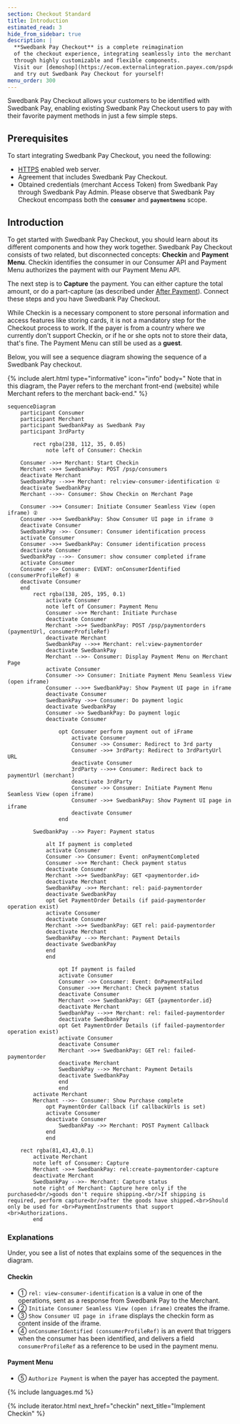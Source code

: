 ```yaml
---
section: Checkout Standard
title: Introduction
estimated_read: 3
hide_from_sidebar: true
description: |
  **Swedbank Pay Checkout** is a complete reimagination
  of the checkout experience, integrating seamlessly into the merchant website
  through highly customizable and flexible components.
  Visit our [demoshop](https://ecom.externalintegration.payex.com/pspdemoshop)
  and try out Swedbank Pay Checkout for yourself!
menu_order: 300
---
```


Swedbank Pay Checkout allows your customers to be identified with Swedbank Pay,
enabling existing Swedbank Pay Checkout users to pay with their favorite payment
methods in just a few simple steps.

## Prerequisites

To start integrating Swedbank Pay Checkout, you need the following:

*   [HTTPS][https] enabled web server.
*   Agreement that includes Swedbank Pay Checkout.
*   Obtained credentials (merchant Access Token) from Swedbank Pay through
    Swedbank Pay Admin. Please observe that Swedbank Pay Checkout encompass
    both the **`consumer`** and **`paymentmenu`** scope.

## Introduction

To get started with Swedbank Pay Checkout, you should learn about its different
components and how they work together. Swedbank Pay Checkout consists of two
related, but disconnected concepts: **Checkin** and **Payment Menu**. Checkin
identifies the consumer in our Consumer API and Payment Menu authorizes the
payment with our Payment Menu API.

The next step is to **Capture** the payment. You can either capture the total
amount, or do a part-capture (as described under
[After Payment][after-payment-capture]). Connect these steps and you have
Swedbank Pay Checkout.

While Checkin is a necessary component to store personal information and access
features like storing cards, it is not a mandatory step for the Checkout process
to work. If the payer is from a country where we currently don't support
Checkin, or if he or she opts not to store their data, that's fine. The Payment
Menu can still be used as a **guest**.

Below, you will see a sequence diagram showing the sequence of a Swedbank Pay
checkout.

{% include alert.html type="informative" icon="info" body="
Note that in this diagram, the Payer refers to the merchant front-end
(website) while Merchant refers to the merchant back-end." %}

```mermaid
sequenceDiagram
    participant Consumer
    participant Merchant
    participant SwedbankPay as Swedbank Pay
    participant 3rdParty

        rect rgba(238, 112, 35, 0.05)
            note left of Consumer: Checkin

    Consumer ->>+ Merchant: Start Checkin
    Merchant ->>+ SwedbankPay: POST /psp/consumers
    deactivate Merchant
    SwedbankPay -->>+ Merchant: rel:view-consumer-identification ①
    deactivate SwedbankPay
    Merchant -->>- Consumer: Show Checkin on Merchant Page

    Consumer ->>+ Consumer: Initiate Consumer Seamless View (open iframe) ②
    Consumer ->>+ SwedbankPay: Show Consumer UI page in iframe ③
    deactivate Consumer
    SwedbankPay ->>- Consumer: Consumer identification process
    activate Consumer
    Consumer ->>+ SwedbankPay: Consumer identification process
    deactivate Consumer
    SwedbankPay -->>- Consumer: show consumer completed iframe
    activate Consumer
    Consumer ->> Consumer: EVENT: onConsumerIdentified (consumerProfileRef) ④
    deactivate Consumer
    end
        rect rgba(138, 205, 195, 0.1)
            activate Consumer
            note left of Consumer: Payment Menu
            Consumer ->>+ Merchant: Initiate Purchase
            deactivate Consumer
            Merchant ->>+ SwedbankPay: POST /psp/paymentorders (paymentUrl, consumerProfileRef)
            deactivate Merchant
            SwedbankPay -->>+ Merchant: rel:view-paymentorder
            deactivate SwedbankPay
            Merchant -->>- Consumer: Display Payment Menu on Merchant Page
            activate Consumer
            Consumer ->> Consumer: Initiate Payment Menu Seamless View (open iframe)
            Consumer -->>+ SwedbankPay: Show Payment UI page in iframe
            deactivate Consumer
            SwedbankPay ->>+ Consumer: Do payment logic
            deactivate SwedbankPay
            Consumer ->> SwedbankPay: Do payment logic
            deactivate Consumer

                opt Consumer perform payment out of iFrame
                    activate Consumer
                    Consumer ->> Consumer: Redirect to 3rd party
                    Consumer ->>+ 3rdParty: Redirect to 3rdPartyUrl URL
                    deactivate Consumer
                    3rdParty -->>+ Consumer: Redirect back to paymentUrl (merchant)
                    deactivate 3rdParty
                    Consumer ->> Consumer: Initiate Payment Menu Seamless View (open iframe)
                    Consumer ->>+ SwedbankPay: Show Payment UI page in iframe
                    deactivate Consumer
                end

        SwedbankPay -->> Payer: Payment status

            alt If payment is completed
            activate Consumer
            Consumer ->> Consumer: Event: onPaymentCompleted
            Consumer ->>+ Merchant: Check payment status
            deactivate Consumer
            Merchant ->>+ SwedbankPay: GET <paymentorder.id>
            deactivate Merchant
            SwedbankPay ->>+ Merchant: rel: paid-paymentorder
            deactivate SwedbankPay
            opt Get PaymentOrder Details (if paid-paymentorder operation exist)
            activate Consumer
            deactivate Consumer
            Merchant ->>+ SwedbankPay: GET rel: paid-paymentorder
            deactivate Merchant
            SwedbankPay -->> Merchant: Payment Details
            deactivate SwedbankPay
            end
            end

                opt If payment is failed
                activate Consumer
                Consumer ->> Consumer: Event: OnPaymentFailed
                Consumer ->>+ Merchant: Check payment status
                deactivate Consumer
                Merchant ->>+ SwedbankPay: GET {paymentorder.id}
                deactivate Merchant
                SwedbankPay -->>+ Merchant: rel: failed-paymentorder
                deactivate SwedbankPay
                opt Get PaymentOrder Details (if failed-paymentorder operation exist)
                activate Consumer
                deactivate Consumer
                Merchant ->>+ SwedbankPay: GET rel: failed-paymentorder
                deactivate Merchant
                SwedbankPay -->> Merchant: Payment Details
                deactivate SwedbankPay
                end
                end
        activate Merchant
        Merchant -->>- Consumer: Show Purchase complete
            opt PaymentOrder Callback (if callbackUrls is set)
            activate Consumer
            deactivate Consumer
                SwedbankPay ->> Merchant: POST Payment Callback
            end
            end

    rect rgba(81,43,43,0.1)
        activate Merchant
        note left of Consumer: Capture
        Merchant ->>+ SwedbankPay: rel:create-paymentorder-capture
        deactivate Merchant
        SwedbankPay -->>- Merchant: Capture status
        note right of Merchant: Capture here only if the purchased<br/>goods don't require shipping.<br/>If shipping is required, perform capture<br/>after the goods have shipped.<br>Should only be used for <br>PaymentInstruments that support <br>Authorizations.
        end
```

### Explanations

Under, you see a list of notes that explains some of the sequences in the
diagram.

#### Checkin

*   ① `rel: view-consumer-identification` is a value in one of the operations,
    sent as a response from Swedbank Pay to the Merchant.
*   ② `Initiate Consumer Seamless View (open iframe)` creates the iframe.
*   ③ `Show Consumer UI page in iframe` displays the checkin form as content inside
    of the iframe.
*   ④ `onConsumerIdentified (consumerProfileRef)` is an event that triggers when
    the consumer has been identified, and delivers a field
    `consumerProfileRef` as a reference to be used in the payment menu.

#### Payment Menu

*   ⑤ `Authorize Payment` is when the payer has accepted the payment.

{% include languages.md %}

{% include iterator.html next_href="checkin"
                         next_title="Implement Checkin" %}

[after-payment-capture]: /checkout/3.0/standard/capture
[https]: /introduction#connection-and-protocol
